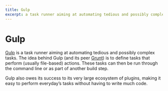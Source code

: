 ```yaml
---
title: Gulp
excerpt: a task runner aiming at automating tedious and possibly complex tasks
---
```


# Gulp

[Gulp](http://gulpjs.com/) is a task runner aiming at automating tedious and possibly complex tasks. The idea behind Gulp (and its peer [Grunt](/_glossary/GRUNT.md)) is to define tasks that perform (usually file-based) actions. These tasks can then be run through the command line or as part of another build step. 

Gulp also owes its success to its very large ecosystem of plugins, making it easy to perform everyday’s tasks without having to write much code.
